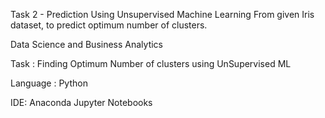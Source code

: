 

Task 2 - Prediction Using Unsupervised Machine Learning From given Iris dataset, to predict optimum number of clusters.

Data Science and Business Analytics


Task : Finding Optimum Number of clusters using UnSupervised ML

Language : Python

IDE: Anaconda Jupyter Notebooks
